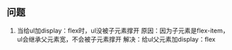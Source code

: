 ## 问题
  1. 当给ul加display：flex时，ul没被子元素撑开
     原因：因为子元素是flex-item，ul会继承父元素宽，不会被子元素撑开
     解决：给ul父元素加display：flex
